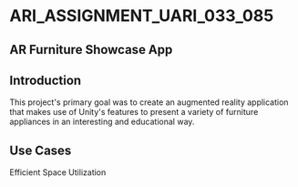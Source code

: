 # ARI_ASSIGNMENT_UARI_033_085

## AR Furniture Showcase App

## Introduction

This project's primary goal was to create an augmented reality application that makes use of Unity's features to present a variety of furniture appliances in an interesting and educational way. 

## Use Cases

Efficient Space Utilization

